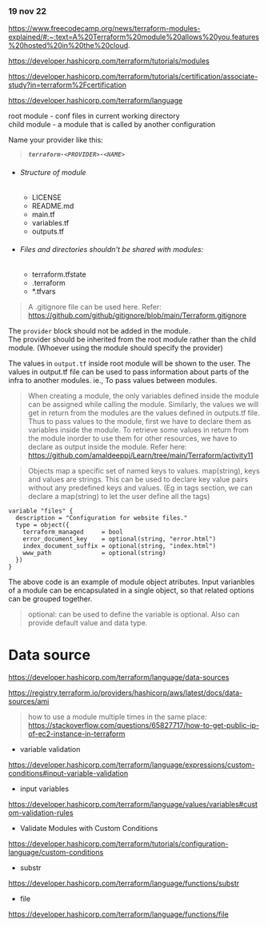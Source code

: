 
### 19 nov 22

https://www.freecodecamp.org/news/terraform-modules-explained/#:~:text=A%20Terraform%20module%20allows%20you,features%20hosted%20in%20the%20cloud.

https://developer.hashicorp.com/terraform/tutorials/modules

https://developer.hashicorp.com/terraform/tutorials/certification/associate-study?in=terraform%2Fcertification

https://developer.hashicorp.com/terraform/language




root module - conf files in current working directory   
child module - a module that is called by another configuration



Name your provider like this:
> ***`terraform-<PROVIDER>-<NAME>`***




* ###### Structure of module
    * LICENSE
    * README.md
    * main.tf
    * variables.tf
    * outputs.tf



* ###### Files and directories shouldn't be shared with modules: 
    * terraform.tfstate 
    * .terraform 
    * *.tfvars 


> A .gitignore file can be used here. Refer: https://github.com/github/gitignore/blob/main/Terraform.gitignore



The `provider` block should not be added in the module.   
The provider should be inherited from the root module rather than the child module. (Whoever using the module should specify the provider)   



The values in `output.tf` inside root module will be shown to the user. 
The values in output.tf file can be used to pass information about parts of the infra to another modules. ie., To pass values between modules. 



> When creating a module, the only variables defined inside the module can be assigned while calling the module. Similarly, the values we will get in return from the modules are the values defined in outputs.tf file. Thus to pass values to the module, first we have to declare them as variables inside the module. To retrieve some values in return from the module inorder to use them for other resources, we have to declare as output inside the module. Refer here:   
https://github.com/amaldeeppj/Learn/tree/main/Terraform/activity11   





> Objects map a specific set of named keys to values.
> map(string), keys  and values are strings. This can be used to declare key value pairs without any predefined keys and values. (Eg in tags section, we can declare a map(string) to let the user define all the tags)


```
variable "files" {
  description = "Configuration for website files."
  type = object({
    terraform_managed     = bool
    error_document_key    = optional(string, "error.html")
    index_document_suffix = optional(string, "index.html")
    www_path              = optional(string)
  })
}
```

The above code is an example of module object  atributes. Input varianbles of a module can be encapsulated in a single object, so that related options can be grouped together. 

> optional: can be used to define the variable is optional. Also can provide default value and data type.  




# Data source 


https://developer.hashicorp.com/terraform/language/data-sources

https://registry.terraform.io/providers/hashicorp/aws/latest/docs/data-sources/ami




> how to use a module multiple times in the same place: https://stackoverflow.com/questions/65827717/how-to-get-public-ip-of-ec2-instance-in-terraform


* variable validation    

https://developer.hashicorp.com/terraform/language/expressions/custom-conditions#input-variable-validation


* input variables

https://developer.hashicorp.com/terraform/language/values/variables#custom-validation-rules



* Validate Modules with Custom Conditions

https://developer.hashicorp.com/terraform/tutorials/configuration-language/custom-conditions


* substr 

https://developer.hashicorp.com/terraform/language/functions/substr



* file 

https://developer.hashicorp.com/terraform/language/functions/file

